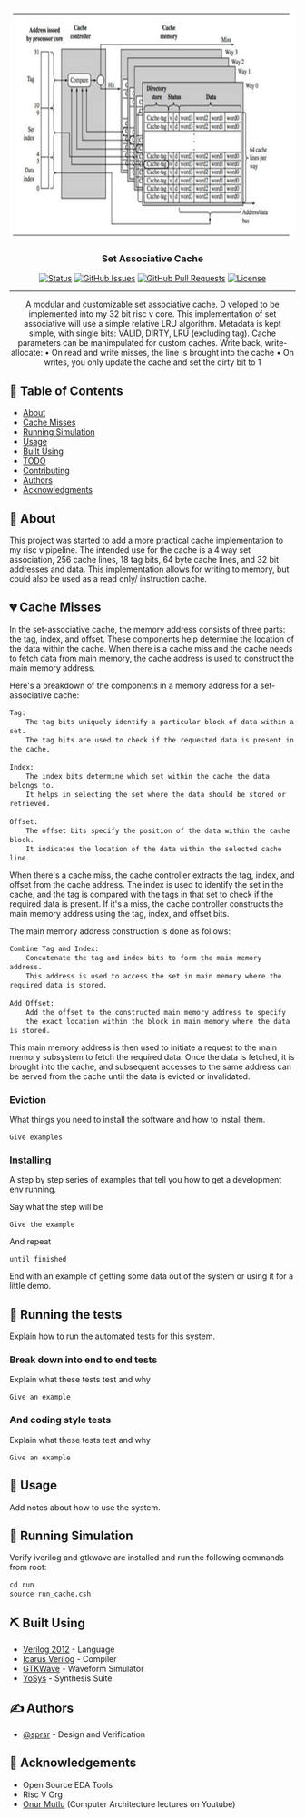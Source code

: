 <p align="center">
  <a href="" rel="noopener">
 <img width=709px height=407px src="Diagrams/set_associative_cache.jpg" alt="Project logo"></a>
</p>

<h3 align="center">Set Associative Cache</h3>

<div align="center">

  [![Status](https://img.shields.io/badge/status-active-success.svg)]() 
  [![GitHub Issues](https://img.shields.io/github/issues/kylelobo/The-Documentation-Compendium.svg)](https://github.com/sprsr/4xSA_Cache/issues)
  [![GitHub Pull Requests](https://img.shields.io/github/issues-pr/kylelobo/The-Documentation-Compendium.svg)](https://github.com/sprsr/4xSA_Cache/pulls)
  [![License](https://img.shields.io/badge/license-MIT-blue.svg)](/LICENSE)

</div>

---

<p align="center"> A modular and customizable set associative cache.
  D veloped to be implemented into my 32 bit risc v core. This implementation of set associative will use a simple relative LRU algorithm.  Metadata is kept simple, with single bits: VALID, DIRTY, LRU (excluding tag).  Cache parameters can be manimpulated for custom caches. Write back, write-allocate:
• On read and write misses, the line is brought into the cache
• On writes, you only update the cache and set the dirty bit to 1
    <br> 
</p>

## 📝 Table of Contents
- [About](#about)
- [Cache Misses](#cache_misses)
- [Running Simulation](#simulation)
- [Usage](#usage)
- [Built Using](#built_using)
- [TODO](../TODO.md)
- [Contributing](../CONTRIBUTING.md)
- [Authors](#authors)
- [Acknowledgments](#acknowledgement)

## 🧐 About <a name = "about"></a>
This project was started to add a more practical cache implementation to my risc v pipeline.  The intended use for the cache is a 4 way set association,  256 cache lines, 18 tag bits, 64 byte cache lines, and 32 bit addresses and data.  This implementation allows for writing to memory, but could also be used as a read only/ instruction cache.

## :broken_heart: Cache Misses <a name = "cache_misses"></a>
In the set-associative cache, the memory address consists of three parts: the tag, index, and offset. These components help determine the location of the data within the cache. When there is a cache miss and the cache needs to fetch data from main memory, the cache address is used to construct the main memory address.

Here's a breakdown of the components in a memory address for a set-associative cache:

    Tag:
        The tag bits uniquely identify a particular block of data within a set. 
        The tag bits are used to check if the requested data is present in the cache.

    Index:
        The index bits determine which set within the cache the data belongs to. 
        It helps in selecting the set where the data should be stored or retrieved.

    Offset:
        The offset bits specify the position of the data within the cache block. 
        It indicates the location of the data within the selected cache line.

When there's a cache miss, the cache controller extracts the tag, index, and offset from the cache address. The index is used to identify the set in the cache, and the tag is compared with the tags in that set to check if the required data is present. If it's a miss, the cache controller constructs the main memory address using the tag, index, and offset bits.

The main memory address construction is done as follows:

    Combine Tag and Index:
        Concatenate the tag and index bits to form the main memory address. 
        This address is used to access the set in main memory where the required data is stored.

    Add Offset:
        Add the offset to the constructed main memory address to specify 
        the exact location within the block in main memory where the data is stored.

This main memory address is then used to initiate a request to the main memory subsystem to fetch the required data. Once the data is fetched, it is brought into the cache, and subsequent accesses to the same address can be served from the cache until the data is evicted or invalidated.

### Eviction
What things you need to install the software and how to install them.

```
Give examples
```

### Installing
A step by step series of examples that tell you how to get a development env running.

Say what the step will be

```
Give the example
```

And repeat

```
until finished
```

End with an example of getting some data out of the system or using it for a little demo.

## 🔧 Running the tests <a name = "tests"></a>
Explain how to run the automated tests for this system.

### Break down into end to end tests
Explain what these tests test and why

```
Give an example
```

### And coding style tests
Explain what these tests test and why

```
Give an example
```

## 🎈 Usage <a name="usage"></a>
Add notes about how to use the system.

## 🚀 Running Simulation <a name = "simulation"></a>
Verify iverilog and gtkwave are installed and run the following commands from root:

    cd run
    source run_cache.csh

## ⛏️ Built Using <a name = "built_using"></a>
- [Verilog 2012](https://ece.uah.edu/~gaede/cpe526/2012%20System%20Verilog%20Language%20Reference%20Manual.pdf) - Language
- [Icarus Verilog](https://github.com/steveicarus/iverilog) - Compiler
- [GTKWave](https://github.com/gtkwave/gtkwave) - Waveform Simulator
- [YoSys](https://github.com/YosysHQ/yosys) - Synthesis Suite

## ✍️ Authors <a name = "authors"></a>
- [@sprsr](https://github.com/sprsr) - Design and Verification

## 🎉 Acknowledgements <a name = "acknowledgement"></a>
- Open Source EDA Tools
- Risc V Org
- [Onur Mutlu](ttps://www.youtube.com/channel/UCIwQ8uOeRFgOEvBLYc3kc3g) (Computer Architecture lectures on Youtube)
